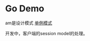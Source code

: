 # Go Demo
am是设计模式
[单例模式](https://github.com/liuchamp/godemo/tree/feature/am%2Fsingleton)


开发中，客户端的session model的处理。
